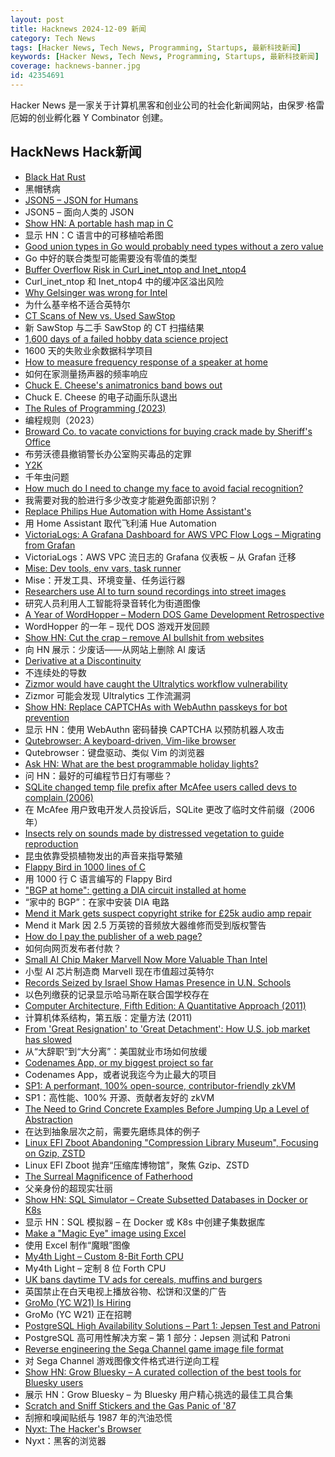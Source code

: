 ```yaml
---
layout: post
title: Hacknews 2024-12-09 新闻
category: Tech News
tags: [Hacker News, Tech News, Programming, Startups, 最新科技新闻]
keywords: [Hacker News, Tech News, Programming, Startups, 最新科技新闻]
coverage: hacknews-banner.jpg
id: 42354691
---
```


Hacker News 是一家关于计算机黑客和创业公司的社会化新闻网站，由保罗·格雷厄姆的创业孵化器 Y Combinator 创建。

## HackNews Hack新闻

- [Black Hat Rust](https://github.com/skerkour/black-hat-rust)
- 黑帽锈病
- [JSON5 – JSON for Humans](https://json5.org/)
- JSON5 – 面向人类的 JSON
- [Show HN: A portable hash map in C](https://github.com/e-dant/salmagundi)
- 显示 HN：C 语言中的可移植哈希图
- [Good union types in Go would probably need types without a zero value](https://utcc.utoronto.ca/~cks/space/blog/programming/GoUnionTypesAndZeroValues)
- Go 中好的联合类型可能需要没有零值的类型
- [Buffer Overflow Risk in Curl_inet_ntop and Inet_ntop4](https://hackerone.com/reports/2887487)
- Curl_inet_ntop 和 Inet_ntop4 中的缓冲区溢出风险
- [Why Gelsinger was wrong for Intel](https://bcantrill.dtrace.org/2024/12/08/why-gelsinger-was-wrong-for-intel/)
- 为什么基辛格不适合英特尔
- [CT Scans of New vs. Used SawStop](https://www.lumafield.com/article/new-vs-used-sawstop)
- 新 SawStop 与二手 SawStop 的 CT 扫描结果
- [1,600 days of a failed hobby data science project](https://lellep.xyz/blog/failed-data-science-project.html)
- 1600 天的失败业余数据科学项目
- [How to measure frequency response of a speaker at home](https://crabman.me/does-soundcore-motion-sound-different-via-aux-in-and-bluetooth-and-how-to-measure-frequency-response-at-home/)
- 如何在家测量扬声器的频率响应
- [Chuck E. Cheese's animatronics band bows out](https://spectrum.ieee.org/chuck-e-cheese-animatronics)
- Chuck E. Cheese 的电子动画乐队退出
- [The Rules of Programming (2023)](https://www.therulesofprogramming.com)
- 编程规则（2023）
- [Broward Co. to vacate convictions for buying crack made by Sheriff's Office](https://cbs12.com/news/local/broward-county-to-vacate-convictions-for-people-who-bought-crack-made-by-sheriffs-office-supreme-court-reverse-sting-1993-ruling-state-attorney)
- 布劳沃德县撤销警长办公室购买毒品的定罪
- [Y2K](https://www.y2k.movie/)
- 千年虫问题
- [How much do I need to change my face to avoid facial recognition?](https://gizmodo.com/how-much-do-i-need-to-change-my-face-to-avoid-facial-recognition-2000533755)
- 我需要对我的脸进行多少改变才能避免面部识别？
- [Replace Philips Hue Automation with Home Assistant's](https://blog.frankel.ch/home-assistant/3/)
- 用 Home Assistant 取代飞利浦 Hue Automation
- [VictoriaLogs: A Grafana Dashboard for AWS VPC Flow Logs – Migrating from Grafan](https://rtfm.co.ua/en/victorialogs-a-grafana-dashboard-for-aws-vpc-flow-logs-migrating-from-grafana-loki/)
- VictoriaLogs：AWS VPC 流日志的 Grafana 仪表板 – 从 Grafan 迁移
- [Mise: Dev tools, env vars, task runner](https://github.com/jdx/mise)
- Mise：开发工具、环境变量、任务运行器
- [Researchers use AI to turn sound recordings into street images](https://news.utexas.edu/2024/11/27/researchers-use-ai-to-turn-sound-recordings-into-accurate-street-images/)
- 研究人员利用人工智能将录音转化为街道图像
- [A Year of WordHopper – Modern DOS Game Development Retrospective](https://kokoscript.com/2024/015.html)
- WordHopper 的一年 – 现代 DOS 游戏开发回顾
- [Show HN: Cut the crap – remove AI bullshit from websites](https://cut-the-crab.streamlit.app/)
- 向 HN 展示：少废话——从网站上删除 AI 废话
- [Derivative at a Discontinuity](https://alok.github.io/2024/09/28/discontinuous-derivative/)
- 不连续处的导数
- [Zizmor would have caught the Ultralytics workflow vulnerability](https://blog.yossarian.net/2024/12/06/zizmor-ultralytics-injection)
- Zizmor 可能会发现 Ultralytics 工作流漏洞
- [Show HN: Replace CAPTCHAs with WebAuthn passkeys for bot prevention](https://github.com/singlr-ai/nocaptcha)
- 显示 HN：使用 WebAuthn 密码替换 CAPTCHA 以预防机器人攻击
- [Qutebrowser: A keyboard-driven, Vim-like browser](https://github.com/qutebrowser/qutebrowser)
- Qutebrowser：键盘驱动、类似 Vim 的浏览器
- [Ask HN: What are the best programmable holiday lights?]()
- 问 HN：最好的可编程节日灯有哪些？
- [SQLite changed temp file prefix after McAfee users called devs to complain (2006)](https://github.com/sqlite/sqlite/blob/e8346d0a889c89ec8a78e65abc33257a6c6fb81a/src/os.h)
- 在 McAfee 用户致电开发人员投诉后，SQLite 更改了临时文件前缀（2006 年）
- [Insects rely on sounds made by distressed vegetation to guide reproduction](https://www.nytimes.com/2024/12/06/science/moths-hearing-plant-sounds.html)
- 昆虫依靠受损植物发出的声音来指导繁殖
- [Flappy Bird in 1000 lines of C](https://github.com/alxyng/flappybird)
- 用 1000 行 C 语言编写的 Flappy Bird
- ["BGP at home": getting a DIA circuit installed at home](https://aaka.sh/posts/20230129-bgp-at-home.html)
- “家中的 BGP”：在家中安装 DIA 电路
- [Mend it Mark gets suspect copyright strike for £25k audio amp repair](https://hackaday.com/2024/12/07/the-25000-tom-evans-pre-amp-repair-and-a-copyright-strike/)
- Mend it Mark 因 2.5 万英镑的音频放大器维修而受到版权警告
- [How do I pay the publisher of a web page?](https://sethmlarson.dev/how-to-i-pay-for-a-web-page)
- 如何向网页发布者付款？
- [Small AI Chip Maker Marvell Now More Valuable Than Intel](https://www.wsj.com/tech/marvell-ai-chip-manufacturing-faa89cb6)
- 小型 AI 芯片制造商 Marvell 现在市值超过英特尔
- [Records Seized by Israel Show Hamas Presence in U.N. Schools](https://www.nytimes.com/2024/12/08/world/middleeast/hamas-unrwa-schools.html)
- 以色列缴获的记录显示哈马斯在联合国学校存在
- [Computer Architecture, Fifth Edition: A Quantitative Approach (2011)](https://dl.acm.org/doi/book/10.5555/1999263)
- 计算机体系结构，第五版：定量方法 (2011)
- [From 'Great Resignation' to 'Great Detachment': How U.S. job market has slowed](https://www.nbcnews.com/business/economy/hard-to-find-a-job-get-hired-why-november-2024-jobs-report-rcna183102)
- 从“大辞职”到“大分离”：美国就业市场如何放缓
- [Codenames App, or my biggest project so far](https://boardgamegeek.com/blog/1/blogpost/167758/my-biggest-project-so-far)
- Codenames App，或者说我迄今为止最大的项目
- [SP1: A performant, 100% open-source, contributor-friendly zkVM](https://blog.succinct.xyz/introducing-sp1/)
- SP1：高性能、100% 开源、贡献者友好的 zkVM
- [The Need to Grind Concrete Examples Before Jumping Up a Level of Abstraction](https://www.justinmath.com/the-necessity-of-grinding-through-concrete-examples-before-jumping-up-a-level-of-abstraction/)
- 在达到抽象层次之前，需要先磨练具体的例子
- [Linux EFI Zboot Abandoning "Compression Library Museum", Focusing on Gzip, ZSTD](https://www.phoronix.com/news/Linux-EFI-Zboot-Gzip-Zstd)
- Linux EFI Zboot 抛弃“压缩库博物馆”，聚焦 Gzip、ZSTD
- [The Surreal Magnificence of Fatherhood](https://shreyans.org/fatherhood)
- 父亲身份的超现实壮丽
- [Show HN: SQL Simulator – Create Subsetted Databases in Docker or K8s](https://www.tribalknowledge.tech/)
- 显示 HN：SQL 模拟器 – 在 Docker 或 K8s 中创建子集数据库
- [Make a "Magic Eye" image using Excel](https://divisbyzero.com/2024/11/30/make-a-magic-eye-image-using-excel/)
- 使用 Excel 制作“魔眼”图像
- [My4th Light – Custom 8-Bit Forth CPU](http://mynor.org/my4th_xs.htm)
- My4th Light – 定制 8 位 Forth CPU
- [UK bans daytime TV ads for cereals, muffins and burgers](https://www.france24.com/en/live-news/20241204-uk-bans-daytime-tv-ads-for-cereals-muffins-and-burgers)
- 英国禁止在白天电视上播放谷物、松饼和汉堡的广告
- [GroMo (YC W21) Is Hiring](https://www.ycombinator.com/companies/gromo/jobs/pZHrmBK-senior-executive-finance)
- GroMo (YC W21) 正在招聘
- [PostgreSQL High Availability Solutions – Part 1: Jepsen Test and Patroni](https://www.binwang.me/2024-12-02-PostgreSQL-High-Availability-Solutions-Part-1.html)
- PostgreSQL 高可用性解决方案 – 第 1 部分：Jepsen 测试和 Patroni
- [Reverse engineering the Sega Channel game image file format](https://www.infochunk.com/schannel/index.html)
- 对 Sega Channel 游戏图像文件格式进行逆向工程
- [Show HN: Grow Bluesky – A curated collection of the best tools for Bluesky users](https://www.growbluesky.com/)
- 展示 HN：Grow Bluesky – 为 Bluesky 用户精心挑选的最佳工具合集
- [Scratch and Sniff Stickers and the Gas Panic of '87](https://hackaday.com/2024/12/03/scratch-and-sniff-stickers-and-the-gas-panic-of-87/)
- 刮擦和嗅闻贴纸与 1987 年的汽油恐慌
- [Nyxt: The Hacker's Browser](https://nyxt.atlas.engineer/)
- Nyxt：黑客的浏览器

